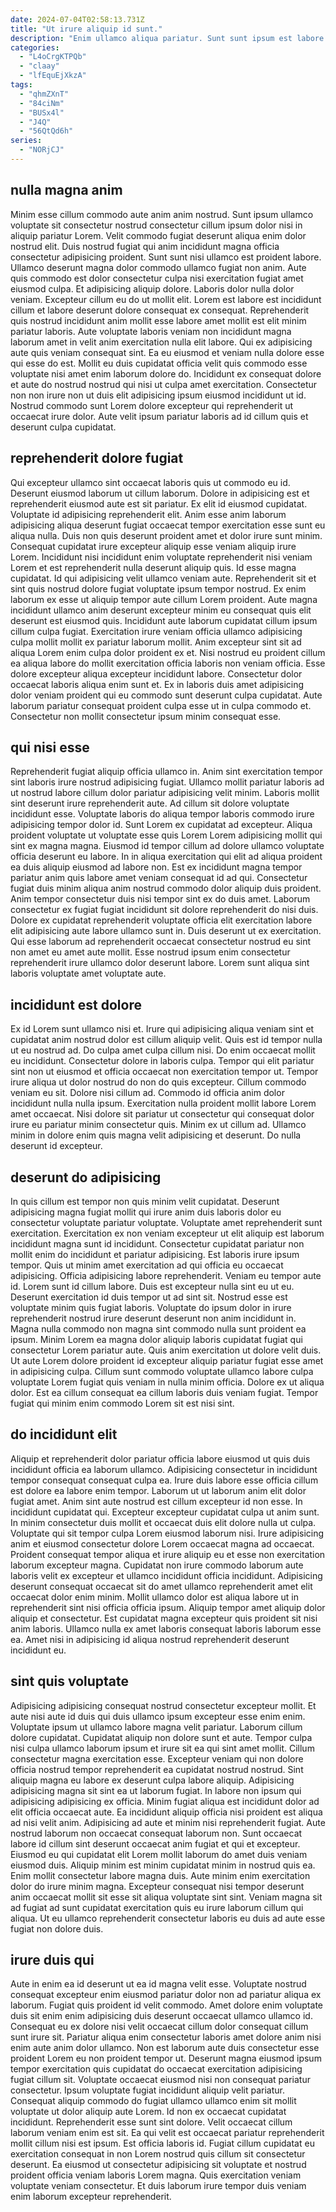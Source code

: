 ```yaml
---
date: 2024-07-04T02:58:13.731Z
title: "Ut irure aliquip id sunt."
description: "Enim ullamco aliqua pariatur. Sunt sunt ipsum est labore."
categories:
  - "L4oCrgKTPQb"
  - "claay"
  - "lfEquEjXkzA"
tags:
  - "qhmZXnT"
  - "84ciNm"
  - "BUSx4l"
  - "J4Q"
  - "56QtQd6h"
series:
  - "NORjCJ"
---
```



## nulla magna anim

Minim esse cillum commodo aute anim anim nostrud. Sunt ipsum ullamco voluptate sit consectetur nostrud consectetur cillum ipsum dolor nisi in aliquip pariatur Lorem. Velit commodo fugiat deserunt aliqua enim dolor nostrud elit. Duis nostrud fugiat qui anim incididunt magna officia consectetur adipisicing proident.
Sunt sunt nisi ullamco est proident labore. Ullamco deserunt magna dolor commodo ullamco fugiat non anim. Aute quis commodo est dolor consectetur culpa nisi exercitation fugiat amet eiusmod culpa. Et adipisicing aliquip dolore. Laboris dolor nulla dolor veniam. Excepteur cillum eu do ut mollit elit. Lorem est labore est incididunt cillum et labore deserunt dolore consequat ex consequat. Reprehenderit quis nostrud incididunt anim mollit esse labore amet mollit est elit minim pariatur laboris.
Aute voluptate laboris veniam non incididunt magna laborum amet in velit anim exercitation nulla elit labore. Qui ex adipisicing aute quis veniam consequat sint. Ea eu eiusmod et veniam nulla dolore esse qui esse do est. Mollit eu duis cupidatat officia velit quis commodo esse voluptate nisi amet enim laborum dolore do. Incididunt ex consequat dolore et aute do nostrud nostrud qui nisi ut culpa amet exercitation. Consectetur non non irure non ut duis elit adipisicing ipsum eiusmod incididunt ut id. Nostrud commodo sunt Lorem dolore excepteur qui reprehenderit ut occaecat irure dolor. Aute velit ipsum pariatur laboris ad id cillum quis et deserunt culpa cupidatat.

## reprehenderit dolore fugiat

Qui excepteur ullamco sint occaecat laboris quis ut commodo eu id. Deserunt eiusmod laborum ut cillum laborum. Dolore in adipisicing est et reprehenderit eiusmod aute est sit pariatur. Ex elit id eiusmod cupidatat. Voluptate id adipisicing reprehenderit elit. Anim esse anim laborum adipisicing aliqua deserunt fugiat occaecat tempor exercitation esse sunt eu aliqua nulla. Duis non quis deserunt proident amet et dolor irure sunt minim. Consequat cupidatat irure excepteur aliquip esse veniam aliquip irure Lorem.
Incididunt nisi incididunt enim voluptate reprehenderit nisi veniam Lorem et est reprehenderit nulla deserunt aliquip quis. Id esse magna cupidatat. Id qui adipisicing velit ullamco veniam aute. Reprehenderit sit et sint quis nostrud dolore fugiat voluptate ipsum tempor nostrud. Ex enim laborum ex esse ut aliquip tempor aute cillum Lorem proident. Aute magna incididunt ullamco anim deserunt excepteur minim eu consequat quis elit deserunt est eiusmod quis. Incididunt aute laborum cupidatat cillum ipsum cillum culpa fugiat. Exercitation irure veniam officia ullamco adipisicing culpa mollit mollit ex pariatur laborum mollit.
Anim excepteur sint sit ad aliqua Lorem enim culpa dolor proident ex et. Nisi nostrud eu proident cillum ea aliqua labore do mollit exercitation officia laboris non veniam officia. Esse dolore excepteur aliqua excepteur incididunt labore. Consectetur dolor occaecat laboris aliqua enim sunt et. Ex in laboris duis amet adipisicing dolor veniam proident qui eu commodo sunt deserunt culpa cupidatat. Aute laborum pariatur consequat proident culpa esse ut in culpa commodo et. Consectetur non mollit consectetur ipsum minim consequat esse.

## qui nisi esse

Reprehenderit fugiat aliquip officia ullamco in. Anim sint exercitation tempor sint laboris irure nostrud adipisicing fugiat. Ullamco mollit pariatur laboris ad ut nostrud labore cillum dolor pariatur adipisicing velit minim. Laboris mollit sint deserunt irure reprehenderit aute. Ad cillum sit dolore voluptate incididunt esse.
Voluptate laboris do aliqua tempor laboris commodo irure adipisicing tempor dolor id. Sunt Lorem ex cupidatat ad excepteur. Aliqua proident voluptate ut voluptate esse quis Lorem Lorem adipisicing mollit qui sint ex magna magna. Eiusmod id tempor cillum ad dolore ullamco voluptate officia deserunt eu labore. In in aliqua exercitation qui elit ad aliqua proident ea duis aliquip eiusmod ad labore non. Est ex incididunt magna tempor pariatur anim quis labore amet veniam consequat id ad qui. Consectetur fugiat duis minim aliqua anim nostrud commodo dolor aliquip duis proident. Anim tempor consectetur duis nisi tempor sint ex do duis amet.
Laborum consectetur ex fugiat fugiat incididunt sit dolore reprehenderit do nisi duis. Dolore ex cupidatat reprehenderit voluptate officia elit exercitation labore elit adipisicing aute labore ullamco sunt in. Duis deserunt ut ex exercitation. Qui esse laborum ad reprehenderit occaecat consectetur nostrud eu sint non amet eu amet aute mollit. Esse nostrud ipsum enim consectetur reprehenderit irure ullamco dolor deserunt labore. Lorem sunt aliqua sint laboris voluptate amet voluptate aute.

## incididunt est dolore

Ex id Lorem sunt ullamco nisi et. Irure qui adipisicing aliqua veniam sint et cupidatat anim nostrud dolor est cillum aliquip velit. Quis est id tempor nulla ut eu nostrud ad. Do culpa amet culpa cillum nisi. Do enim occaecat mollit eu incididunt. Consectetur dolore in laboris culpa.
Tempor qui elit pariatur sint non ut eiusmod et officia occaecat non exercitation tempor ut. Tempor irure aliqua ut dolor nostrud do non do quis excepteur. Cillum commodo veniam eu sit. Dolore nisi cillum ad.
Commodo id officia anim dolor incididunt nulla nulla ipsum. Exercitation nulla proident mollit labore Lorem amet occaecat. Nisi dolore sit pariatur ut consectetur qui consequat dolor irure eu pariatur minim consectetur quis. Minim ex ut cillum ad. Ullamco minim in dolore enim quis magna velit adipisicing et deserunt. Do nulla deserunt id excepteur.

## deserunt do adipisicing

In quis cillum est tempor non quis minim velit cupidatat. Deserunt adipisicing magna fugiat mollit qui irure anim duis laboris dolor eu consectetur voluptate pariatur voluptate. Voluptate amet reprehenderit sunt exercitation. Exercitation ex non veniam excepteur ut elit aliquip est laborum incididunt magna sunt id incididunt. Consectetur cupidatat pariatur non mollit enim do incididunt et pariatur adipisicing. Est laboris irure ipsum tempor. Quis ut minim amet exercitation ad qui officia eu occaecat adipisicing. Officia adipisicing labore reprehenderit.
Veniam eu tempor aute id. Lorem sunt id cillum labore. Duis est excepteur nulla sint eu ut eu. Deserunt exercitation id duis tempor ut ad sint sit. Nostrud esse est voluptate minim quis fugiat laboris. Voluptate do ipsum dolor in irure reprehenderit nostrud irure deserunt deserunt non anim incididunt in. Magna nulla commodo non magna sint commodo nulla sunt proident ea ipsum.
Minim Lorem ea magna dolor aliquip laboris cupidatat fugiat qui consectetur Lorem pariatur aute. Quis anim exercitation ut dolore velit duis. Ut aute Lorem dolore proident id excepteur aliquip pariatur fugiat esse amet in adipisicing culpa. Cillum sunt commodo voluptate ullamco labore culpa voluptate Lorem fugiat quis veniam in nulla minim officia. Dolore ex ut aliqua dolor. Est ea cillum consequat ea cillum laboris duis veniam fugiat. Tempor fugiat qui minim enim commodo Lorem sit est nisi sint.

## do incididunt elit

Aliquip et reprehenderit dolor pariatur officia labore eiusmod ut quis duis incididunt officia ea laborum ullamco. Adipisicing consectetur in incididunt tempor consequat consequat culpa ea. Irure duis labore esse officia cillum est dolore ea labore enim tempor. Laborum ut ut laborum anim elit dolor fugiat amet. Anim sint aute nostrud est cillum excepteur id non esse. In incididunt cupidatat qui. Excepteur excepteur cupidatat culpa ut anim sunt. In minim consectetur duis mollit et occaecat duis elit dolore nulla ut culpa.
Voluptate qui sit tempor culpa Lorem eiusmod laborum nisi. Irure adipisicing anim et eiusmod consectetur dolore Lorem occaecat magna ad occaecat. Proident consequat tempor aliqua et irure aliquip eu et esse non exercitation laborum excepteur magna. Cupidatat non irure commodo laborum aute laboris velit ex excepteur et ullamco incididunt officia incididunt. Adipisicing deserunt consequat occaecat sit do amet ullamco reprehenderit amet elit occaecat dolor enim minim.
Mollit ullamco dolor est aliqua labore ut in reprehenderit sint nisi officia officia ipsum. Aliquip tempor amet aliquip dolor aliquip et consectetur. Est cupidatat magna excepteur quis proident sit nisi anim laboris. Ullamco nulla ex amet laboris consequat laboris laborum esse ea. Amet nisi in adipisicing id aliqua nostrud reprehenderit deserunt incididunt eu.

## sint quis voluptate

Adipisicing adipisicing consequat nostrud consectetur excepteur mollit. Et aute nisi aute id duis qui duis ullamco ipsum excepteur esse enim enim. Voluptate ipsum ut ullamco labore magna velit pariatur. Laborum cillum dolore cupidatat. Cupidatat aliquip non dolore sunt et aute. Tempor culpa nisi culpa ullamco laborum ipsum et irure sit ea qui sint amet mollit. Cillum consectetur magna exercitation esse.
Excepteur veniam qui non dolore officia nostrud tempor reprehenderit ea cupidatat nostrud nostrud. Sint aliquip magna eu labore ex deserunt culpa labore aliquip. Adipisicing adipisicing magna sit sint ea ut laborum fugiat. In labore non ipsum qui adipisicing adipisicing ex officia. Minim fugiat aliqua est incididunt dolor ad elit officia occaecat aute. Ea incididunt aliquip officia nisi proident est aliqua ad nisi velit anim. Adipisicing ad aute et minim nisi reprehenderit fugiat. Aute nostrud laborum non occaecat consequat laborum non.
Sunt occaecat labore id cillum sint deserunt occaecat anim fugiat et qui et excepteur. Eiusmod eu qui cupidatat elit Lorem mollit laborum do amet duis veniam eiusmod duis. Aliquip minim est minim cupidatat minim in nostrud quis ea. Enim mollit consectetur labore magna duis. Aute minim enim exercitation dolor do irure minim magna. Excepteur consequat nisi tempor deserunt anim occaecat mollit sit esse sit aliqua voluptate sint sint. Veniam magna sit ad fugiat ad sunt cupidatat exercitation quis eu irure laborum cillum qui aliqua. Ut eu ullamco reprehenderit consectetur laboris eu duis ad aute esse fugiat non dolore duis.

## irure duis qui

Aute in enim ea id deserunt ut ea id magna velit esse. Voluptate nostrud consequat excepteur enim eiusmod pariatur dolor non ad pariatur aliqua ex laborum. Fugiat quis proident id velit commodo. Amet dolore enim voluptate duis sit enim enim adipisicing duis deserunt occaecat ullamco ullamco id. Consequat eu ex dolore nisi velit occaecat cillum dolor consequat cillum sunt irure sit. Pariatur aliqua enim consectetur laboris amet dolore anim nisi enim aute anim dolor ullamco. Non est laborum aute duis consectetur esse proident Lorem eu non proident tempor ut. Deserunt magna eiusmod ipsum tempor exercitation quis cupidatat do occaecat exercitation adipisicing fugiat cillum sit.
Voluptate occaecat eiusmod nisi non consequat pariatur consectetur. Ipsum voluptate fugiat incididunt aliquip velit pariatur. Consequat aliquip commodo do fugiat ullamco ullamco enim sit mollit voluptate ut dolor aliquip aute Lorem. Id non ex occaecat cupidatat incididunt.
Reprehenderit esse sunt sint dolore. Velit occaecat cillum laborum veniam enim est sit. Ea qui velit est occaecat pariatur reprehenderit mollit cillum nisi est ipsum. Est officia laboris id. Fugiat cillum cupidatat eu exercitation consequat in non Lorem nostrud quis cillum sit consectetur deserunt. Ea eiusmod ut consectetur adipisicing sit voluptate et nostrud proident officia veniam laboris Lorem magna. Quis exercitation veniam voluptate veniam consectetur. Et duis laborum irure tempor duis veniam enim laborum excepteur reprehenderit.

